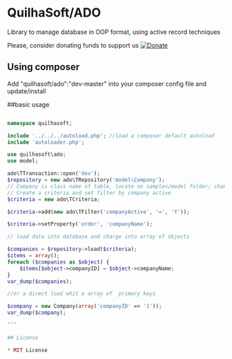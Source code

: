# QuilhaSoft/ADO
Library to manage database in OOP format, using active record techniques<br>

Please, consider donating funds to support us
[![Donate](https://img.shields.io/badge/Donate-PayPal-green.svg)](https://www.paypal.com/cgi-bin/webscr?cmd=_s-xclick&hosted_button_id=EE7CD4UZEL3A4&source=url)

## Using composer

Add "quilhasoft/ado":"dev-master" into your composer config file and update/install

##basic usage

```php

namespace quilhasoft;

include '../../../autoload.php'; //load a composer default autoload
include 'autoloader.php';

use quilhasoft\ado;
use model;

ado\TTransaction::open('dev');
$repository = new ado\TRepository('model\Company');
// Company is class name of table, locate on samples/model folder; change tablename into Company.php file to use this sample
// Create a criteria and set filter by company active
$criteria = new ado\TCriteria;

$criteria->add(new ado\TFilter('companyActive', '=', 'Y'));

$criteria->setProperty('order', 'companyName');

// load data into database and charge into array of objects

$companies = $repository->load($criteria);
$items = array();
foreach ($companies as $object) {
    $items[$object->companyID] = $object->companyName;
}
var_dump($companies);

//or a direct load whit a array of  primary keys

$company = new Company(array('companyID' => '1'));
var_dump($company);

´´´

## License

* MIT License
